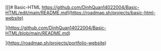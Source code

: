 [[[﻿# Basic-HTML https://github.com/DinhQuan14022004/Basic-HTML/edit/main/README.md](https://roadmap.sh/projects/basic-html-website)


](https://github.com/DinhQuan14022004/Basic-HTML/blob/main/README.md)

](https://roadmap.sh/projects/portfolio-website)
